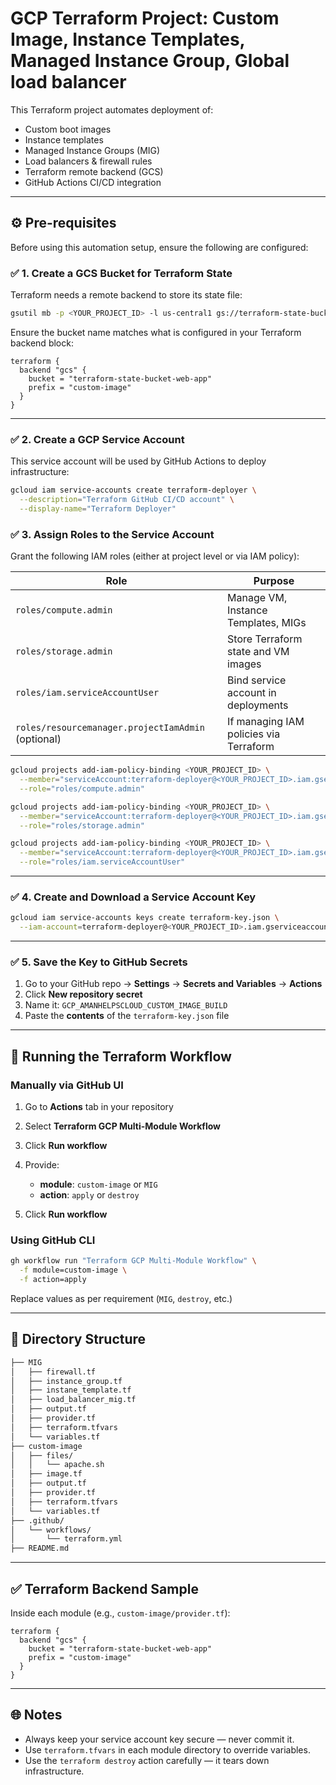 # GCP Terraform Project: Custom Image, Instance Templates, Managed Instance Group, Global load balancer

This Terraform project automates deployment of:

- Custom boot images
- Instance templates
- Managed Instance Groups (MIG)
- Load balancers & firewall rules
- Terraform remote backend (GCS)
- GitHub Actions CI/CD integration

---

## ⚙️ Pre-requisites

Before using this automation setup, ensure the following are configured:

### ✅ 1. Create a GCS Bucket for Terraform State

Terraform needs a remote backend to store its state file:

```bash
gsutil mb -p <YOUR_PROJECT_ID> -l us-central1 gs://terraform-state-bucket-web-app
````

Ensure the bucket name matches what is configured in your Terraform backend block:

```hcl
terraform {
  backend "gcs" {
    bucket = "terraform-state-bucket-web-app"
    prefix = "custom-image"
  }
}
```

---

### ✅ 2. Create a GCP Service Account

This service account will be used by GitHub Actions to deploy infrastructure:

```bash
gcloud iam service-accounts create terraform-deployer \
  --description="Terraform GitHub CI/CD account" \
  --display-name="Terraform Deployer"
```

### ✅ 3. Assign Roles to the Service Account

Grant the following IAM roles (either at project level or via IAM policy):

| Role                                               | Purpose                                |
| -------------------------------------------------- | -------------------------------------- |
| `roles/compute.admin`                              | Manage VM, Instance Templates, MIGs    |
| `roles/storage.admin`                              | Store Terraform state and VM images    |
| `roles/iam.serviceAccountUser`                     | Bind service account in deployments    |
| `roles/resourcemanager.projectIamAdmin` (optional) | If managing IAM policies via Terraform |

```bash
gcloud projects add-iam-policy-binding <YOUR_PROJECT_ID> \
  --member="serviceAccount:terraform-deployer@<YOUR_PROJECT_ID>.iam.gserviceaccount.com" \
  --role="roles/compute.admin"

gcloud projects add-iam-policy-binding <YOUR_PROJECT_ID> \
  --member="serviceAccount:terraform-deployer@<YOUR_PROJECT_ID>.iam.gserviceaccount.com" \
  --role="roles/storage.admin"

gcloud projects add-iam-policy-binding <YOUR_PROJECT_ID> \
  --member="serviceAccount:terraform-deployer@<YOUR_PROJECT_ID>.iam.gserviceaccount.com" \
  --role="roles/iam.serviceAccountUser"
```

---

### ✅ 4. Create and Download a Service Account Key

```bash
gcloud iam service-accounts keys create terraform-key.json \
  --iam-account=terraform-deployer@<YOUR_PROJECT_ID>.iam.gserviceaccount.com
```

---

### ✅ 5. Save the Key to GitHub Secrets

1. Go to your GitHub repo → **Settings** → **Secrets and Variables** → **Actions**
2. Click **New repository secret**
3. Name it: `GCP_AMANHELPSCLOUD_CUSTOM_IMAGE_BUILD`
4. Paste the **contents** of the `terraform-key.json` file

---

## 🔁 Running the Terraform Workflow

### Manually via GitHub UI

1. Go to **Actions** tab in your repository
2. Select **Terraform GCP Multi-Module Workflow**
3. Click **Run workflow**
4. Provide:

   * **module**: `custom-image` or `MIG`
   * **action**: `apply` or `destroy`
5. Click **Run workflow**

### Using GitHub CLI

```bash
gh workflow run "Terraform GCP Multi-Module Workflow" \
  -f module=custom-image \
  -f action=apply
```

Replace values as per requirement (`MIG`, `destroy`, etc.)

---

## 📁 Directory Structure

```bash
├── MIG
│   ├── firewall.tf
│   ├── instance_group.tf
│   ├── instane_template.tf
│   ├── load_balancer_mig.tf
│   ├── output.tf
│   ├── provider.tf
│   ├── terraform.tfvars
│   └── variables.tf
├── custom-image
│   ├── files/
│   │   └── apache.sh
│   ├── image.tf
│   ├── output.tf
│   ├── provider.tf
│   ├── terraform.tfvars
│   └── variables.tf
├── .github/
│   └── workflows/
│       └── terraform.yml
├── README.md
```

---

## ✅ Terraform Backend Sample

Inside each module (e.g., `custom-image/provider.tf`):

```hcl
terraform {
  backend "gcs" {
    bucket = "terraform-state-bucket-web-app"
    prefix = "custom-image"
  }
}
```

---

## 🌐 Notes

* Always keep your service account key secure — never commit it.
* Use `terraform.tfvars` in each module directory to override variables.
* Use the `terraform destroy` action carefully — it tears down infrastructure.


